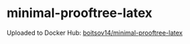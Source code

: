 # minimal-prooftree-latex

Uploaded to Docker Hub: [boitsov14/minimal-prooftree-latex](https://hub.docker.com/r/boitsov14/minimal-prooftree-latex)
